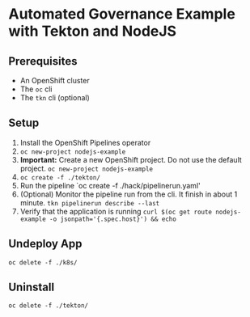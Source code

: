 # Automated Governance Example with Tekton and NodeJS


## Prerequisites
- An OpenShift cluster
- The `oc` cli
- The `tkn` cli (optional)

## Setup
1. Install the OpenShift Pipelines operator
2. `oc new-project nodejs-example`
3. **Important:** Create a new OpenShift project. Do not use the default project. `oc new-project nodejs-example`
4. `oc create -f ./tekton/`
5. Run the pipeline `oc create -f ./hack/pipelinerun.yaml'
6. (Optional) Monitor the pipeline run from the cli. It finish in about 1 minute. `tkn pipelinerun describe --last`
7. Verify that the application is running `curl $(oc get route nodejs-example -o jsonpath='{.spec.host}') && echo`

## Undeploy App
`oc delete -f ./k8s/`

## Uninstall
`oc delete -f ./tekton/`

